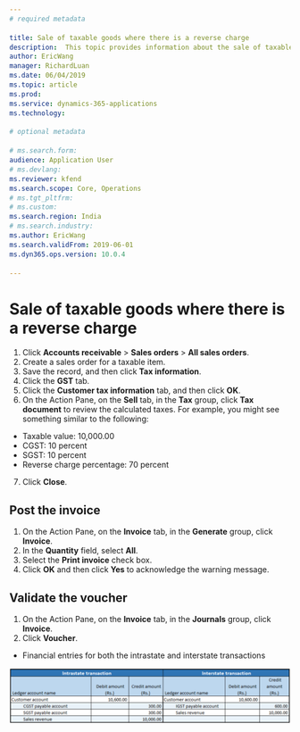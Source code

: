 ```yaml
---
# required metadata

title: Sale of taxable goods where there is a reverse charge
description:  This topic provides information about the sale of taxable goods where there is a reverse charge.
author: EricWang
manager: RichardLuan
ms.date: 06/04/2019
ms.topic: article
ms.prod: 
ms.service: dynamics-365-applications
ms.technology: 

# optional metadata

# ms.search.form: 
audience: Application User
# ms.devlang: 
ms.reviewer: kfend
ms.search.scope: Core, Operations
# ms.tgt_pltfrm: 
# ms.custom: 
ms.search.region: India
# ms.search.industry: 
ms.author: EricWang
ms.search.validFrom: 2019-06-01
ms.dyn365.ops.version: 10.0.4

---
```


# Sale of taxable goods where there is a reverse charge

1. Click **Accounts receivable** \> **Sales orders** \> **All sales orders**.
2. Create a sales order for a taxable item.
3. Save the record, and then click **Tax information**.
4. Click the **GST** tab.
5. Click the **Customer tax information** tab, and then click **OK**.
6. On the Action Pane, on the **Sell** tab, in the **Tax** group, click **Tax document** to review the calculated taxes. For example, you might see something similar to the following:

  - Taxable value: 10,000.00
  - CGST: 10 percent
  - SGST: 10 percent
  - Reverse charge percentage: 70 percent

7. Click **Close**.

## Post the invoice

1. On the Action Pane, on the **Invoice** tab, in the **Generate** group, click **Invoice**.
2. In the **Quantity** field, select **All**.
3. Select the **Print invoice** check box.
4. Click **OK** and then click **Yes** to acknowledge the warning message.

## Validate the voucher

1. On the Action Pane, on the **Invoice** tab, in the **Journals** group, click **Invoice**.
2. Click **Voucher**.

- Financial entries for both the intrastate and interstate transactions

![](media/Annotation-2019-05-20-144319.png)



